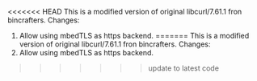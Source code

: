 <<<<<<< HEAD
This is a modified version of original libcurl/7.61.1 fron bincrafters.
Changes:
1) Allow using mbedTLS as https backend.
=======
This is a modified version of original libcurl/7.61.1 fron bincrafters.
Changes:
1) Allow using mbedTLS as https backend.
>>>>>>> update to latest code
